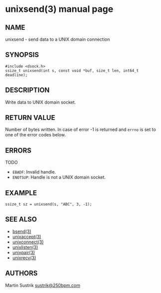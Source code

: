 # unixsend(3) manual page

## NAME

unixsend - send data to a UNIX domain connection

## SYNOPSIS

```
#include <dsock.h>
ssize_t unixsend(int s, const void *buf, size_t len, int64_t deadline);
```

## DESCRIPTION

Write data to UNIX domain socket.

## RETURN VALUE

Number of bytes written. In case of error -1 is returned and `errno` is set to one of the error codes below.

## ERRORS

TODO

* `EBADF`: Invalid handle.
* `ENOTSUP`: Handle is not a UNIX domain socket.

## EXAMPLE

```
ssize_t sz = unixsend(s, "ABC", 3, -1);
```

## SEE ALSO

* [bsend(3)](bsend.html)
* [unixaccept(3)](unixaccept.html)
* [unixconnect(3)](unixconnect.html)
* [unixlisten(3)](unixlisten.html)
* [unixpair(3)](unixpair.html)
* [unixrecv(3)](unixrecv.html)

## AUTHORS

Martin Sustrik <sustrik@250bpm.com>

